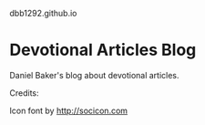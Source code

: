 dbb1292.github.io


Devotional Articles Blog
========================

Daniel Baker's blog about devotional articles.


Credits:

Icon font by http://socicon.com
